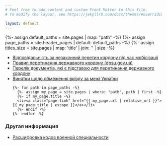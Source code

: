 ```yaml
---
# Feel free to add content and custom Front Matter to this file.
# To modify the layout, see https://jekyllrb.com/docs/themes/#overriding-theme-defaults

layout: default
---
```


{%- assign default_paths = site.pages | map: "path" -%}
{%- assign page_paths = site.header_pages | default: default_paths -%}
{%- assign titles_size = site.pages | map: 'title' | join: '' | size -%}
<nav>
  <ul>
  <li>
    <a class="page-link" target="blank" href="https://telegra.ph/Vidpovidalnist-za-nezakonnij-peretin-kordonu-pid-chas-mobilizacii-04-03">Відповідальність за незаконний перетин кордону під час мобілізації
    </a>
  </li>
  <li>
    <a class="page-link" target="blank" href="https://dpsu.gov.ua/ua/news/uryad-vnis-zmini-do-pravil-peretinannya-derzhavnogo-kordonu-gromadyanami-ukraini/">
      Правил перетинання державного кордону (dpsu.gov.ua)
    </a>
   </li>
   <li>
    <a class="page-link" target="blank" href="{{ site.baseurl }}/files/perelic_doc.pdf">Перелік документів, які є підставою для перетинання державного кордону
    </a>
  </li>
  <li>
    <a class="page-link" target="blank" href="https://ips.ligazakon.net/document/DG220031?an=2">
      Винятки щодо обмеження виїзду за межі України
    </a>
  </li>
    
    

    {%- for path in page_paths -%}
      {%- assign my_page = site.pages | where: "path", path | first -%}
      {%- if my_page.title -%}
      <li><a class="page-link" href="{{ my_page.url | relative_url }}">{{ my_page.title | escape }}</a></li>
      {%- endif -%}
    {%- endfor -%}
  </ul>
</nav>

<h3>Другая информация</h3>

<ul>
  <li>
    <a href="https://zakon.rada.gov.ua/laws/show/z0927-20#Text" target="blank">
      Расшифровка кодов военной специальности
    </a>
  </li>
</ul>
